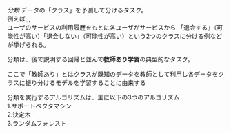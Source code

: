 *分類*
データの「クラス」を予測して分けるタスク。  
例えば,,,  
ユーザのサービスの利用履歴をもとに各ユーザがサービスから
「退会する」（可能性が高い）「退会しない」（可能性が高い）という2つのクラスに分ける例などが挙げられる。  
  
分類は、後で説明する回帰と並んで**教師あり学習**の典型的なタスク。
  
ここで「教師あり」とはクラスが既知のデータを教師として利用し各データをクラスに振り分けるモデルを学習することに由来する  
  
分類を実行するアルゴリズムは、主に以下の3つのアルゴリズム  
 1.サポートベクタマシン  
 2.決定木  
 3.ランダムフォレスト  

